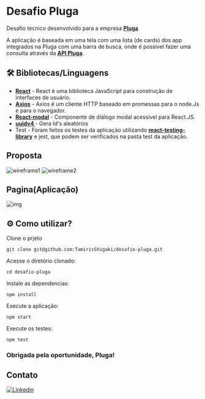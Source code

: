 # Desafio Pluga

Desafio tecnico desenvolvido para a empresa <a href="https://pluga.co/" target="_blank" rel="external"><span><strong>Pluga</strong></span></a>

A aplicação é baseada em uma tela com uma lista (de cards) dos app integrados na Pluga com uma barra de busca, onde é possivel fazer uma consulta através da <a href="https://pluga.co/ferramentas_search.json" target="_blank" rel="external"><span><strong> API Pluga</strong></span></a>.

## 🛠️ Bibliotecas/Linguagens

* <a href="https://pt-br.reactjs.org/docs/getting-started.html" target="_blank" rel="external"><span><strong>React</strong></span></a> - React é uma biblioteca JavaScript para construção de interfaces de usuário.
* <a href="https://axios-http.com/docs/intro" target="_blank" rel="external"><span><strong>Axios</strong></span></a> - Axios é um cliente HTTP baseado em promessas para o node.Js e para o navegador.
* <a href="https://www.npmjs.com/package/react-modal" target="_blank" rel="external"><span><strong>React-modal</strong></span></a> - Componente de diálogo modal acessível para React.JS.
* <a href="[https://www.npmjs.com/package/react-modal](https://openbase.com/js/uuidv4/documentation)" target="_blank" rel="external"><span><strong>uuidv4
</strong></span></a> - Gera Id's aleatórios
* Test - Foram feitos os testes da aplicação utilizando <a href="https://testing-library.com/docs/react-testing-library/intro/" target="_blank" rel="external"><span><strong>react-testing-library</strong></span></a> e jest, que podem ser verificados na pasta test da aplicação.

## Proposta

![wireframe1](https://user-images.githubusercontent.com/8314971/147878155-4a436152-d037-4eb5-88e6-15fa1de8c686.png)
![wireframe2](https://user-images.githubusercontent.com/8314971/147878161-02e4f7b2-0f54-4370-8e61-b244f823de56.png)

## Pagina(Aplicação)

![img](src/image/aplicacao.gif)

## ⚙️ Como utilizar?

Clone o prjeto

```
git clone git@github.com:TamirisShigaki/desafio-pluga.git
```

Acesse o diretório clonado:

```
cd desafio-pluga
```

Instale as dependencias:

```
npm install
```

Execute a aplicação:

```
npm start
```

Execute os testes:

```
npm test
```

### Obrigada pela oportunidade, Pluga!

## Contato

<a href="https://www.linkedin.com/in/tamirisshigaki/" target="_blank" rel="external"><img src="https://img.shields.io/badge/LinkedIn-0077B5?style=for-the-badge&logo=linkedin&logoColor=white" alt="Linkedin"></a>

